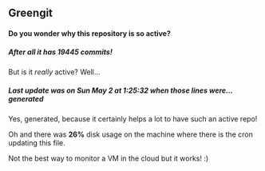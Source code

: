 ## Greengit

#### Do you wonder why this repository is so active?

##### After all it has 19445 commits!

But is it *really* active? Well...

##### Last update was on Sun May 2 at 1:25:32 when those lines were... generated

Yes, generated, because it certainly helps a lot to have such an active repo!

Oh and there was **26%** disk usage on the machine
where there is the cron updating this file.

Not the best way to monitor a VM in the cloud but it works! :)
